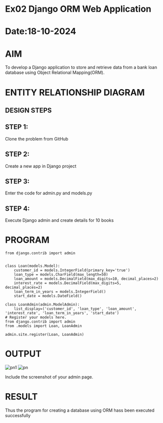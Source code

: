 # Ex02 Django ORM Web Application
# Date:18-10-2024
# AIM
To develop a Django application to store and retrieve data from a bank loan database using Object Relational Mapping(ORM).

# ENTITY RELATIONSHIP DIAGRAM
## DESIGN STEPS
## STEP 1:
Clone the problem from GitHub

## STEP 2:
Create a new app in Django project

## STEP 3:
Enter the code for admin.py and models.py

## STEP 4:
Execute Django admin and create details for 10 books

# PROGRAM
```from django.db import models
from django.contrib import admin


class Loan(models.Model):
    customer_id = models.IntegerField(primary_key='true')
    loan_type = models.CharField(max_length=50)
    loan_amount = models.DecimalField(max_digits=10, decimal_places=2)
    interest_rate = models.DecimalField(max_digits=5, decimal_places=2)
    loan_term_in_years = models.IntegerField()
    start_date = models.DateField()

class LoanAdmin(admin.ModelAdmin):
    list_display=('customer_id', 'loan_type', 'loan_amount', 'interest_rate', 'loan_term_in_years', 'start_date')
# Register your models here.
from django.contrib import admin
from .models import Loan, LoanAdmin

admin.site.register(Loan, LoanAdmin)
```
# OUTPUT
![pn1](https://github.com/user-attachments/assets/08e59789-2f82-4d41-b0ce-75f22df8c9a6)
![pn](https://github.com/user-attachments/assets/4d16dea6-a29a-4706-b3ba-75b99395488c)

Include the screenshot of your admin page.

# RESULT
Thus the program for creating a database using ORM hass been executed successfully
